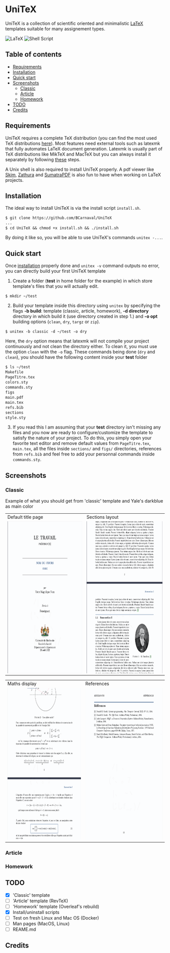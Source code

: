 # UniTeX

UniTeX is a collection of scientific oriented and minimalistic [LaTeX](https://www.latex-project.org/) templates suitable for many assignement types.

![LaTeX](https://img.shields.io/badge/latex-%23008080.svg?style=for-the-badge&logo=latex&logoColor=white) ![Shell Script](https://img.shields.io/badge/shell_script-%23121011.svg?style=for-the-badge&logo=gnu-bash&logoColor=white)

## Table of contents

- [Requirements](#requirements)
- [Installation](#installation)
- [Quick start](#quick-start)
- [Screenshots](#screenshots)
  - [Classic](#classic)
  - [Article](#article)
  - [Homework](#homework)
- [TODO](#todo)
- [Credits](#credits)

## Requirements

UniTeX requires a complete TeX distribution (you can find the most used TeX distributions
[here](https://www.latex-project.org/get/#tex-distributions)). Most features need external tools such as latexmk that fully automates LaTeX document generation. Latexmk is usually part of TeX distributions like MikTeX and MacTeX but you can always install it separately by following [these](https://mg.readthedocs.io/latexmk.html) steps.

A Unix shell is also required to install UniTeX properly. A pdf viewer like [Skim](https://skim-app.sourceforge.io/),
[Zathura](https://pwmt.org/projects/zathura/index.html) and [SumatraPDF](https://www.sumatrapdfreader.org/free-pdf-reader) is also fun to have
when working on LaTeX projects.

## Installation

The ideal way to install UniTeX is via the install script `install.sh`.

```shell
$ git clone https://github.com/BCarnaval/UniTeX
...
$ cd UniTeX && chmod +x install.sh && ./install.sh
```

By doing it like so, you will be able to use UniTeX's commands `unitex -...`.

## Quick start

Once [installation](#Installation) properly done and `unitex -v` command outputs no error, you can directly build
your first UniTeX template

1. Create a folder (**test** in home folder for the example) in which store template's files that you will actually edit.

```shell
$ mkdir ~/test
```

2. Build your template inside this directory using `unitex` by specifying the flags **-b build**: template (classic, article, homework), **-d directory** directory in which build it (use directory created in step 1.) and **-o opt** building options (`clean`, `dry`, `targz` or `zip`).

```shell
$ unitex -b classic -d ~/test -o dry
```

Here, the `dry` option means that latexmk will not compile your project continuously and not clean the directory either. To clean it, you must use the option `clean` with the `-o` flag. These commands being done (`dry` and `clean`), you should have the following content inside your **test** folder

```shell
$ ls ~/test
Makefile
PageTitre.tex
colors.sty
commands.sty
figs
main.pdf
main.tex
refs.bib
sections
style.sty
```

3. If you read this I am assuming that your **test** directory isn't missing any files and you now are ready to configure/customize the template to satisfy the nature of your project. To do this, you simply open your favorite text editor and remove default values from `PageTitre.tex`, `main.tex`, all the files inside `sections/` and `figs/` directories, references from `refs.bib` and feel free to add your personnal commands inside `commands.sty`.

## Screenshots

### Classic

Example of what you should get from 'classic' template and Yale's darkblue as main color

<table>
  <tr>
    <td>Default title page</td>
    <td>Sections layout</td>
  </tr>
  <tr>
    <td><img src="screenshots/title_screen.png" width=360 height=480></td>
    <td><img src="screenshots/mid_screen.png" width=360 height=480></td>
  </tr>
 </table>

<table>
  <tr>
    <td>Maths display</td>
    <td>References</td>
  </tr>
  <tr>
    <td><img src="screenshots/math_screen.png" width=360 height=480></td>
    <td><img src="screenshots/refs_screen.png" width=360 height=480></td>
  </tr>
 </table>
 
### Article

### Homework

## TODO

  - [x] 'Classic' template
  - [ ] 'Article' template (RevTeX)
  - [ ] 'Homework' template (Overleaf's rebuild)
  - [x] Install/uninstall scripts
  - [ ] Test on fresh Linux and Mac OS (Docker)
  - [ ] Man pages (MacOS, Linux)
  - [ ] REAME.md

## Credits

